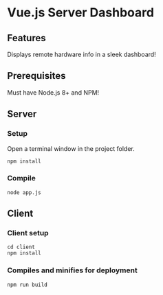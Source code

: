 # Vue.js Server Dashboard
## Features
Displays remote hardware info in a sleek dashboard!
## Prerequisites
Must have Node.js 8+ and NPM!

## Server
### Setup
Open a terminal window in the project folder.
```
npm install
```
### Compile
```
node app.js
```
## Client

### Client setup
```
cd client
npm install
```

### Compiles and minifies for deployment
```
npm run build
```